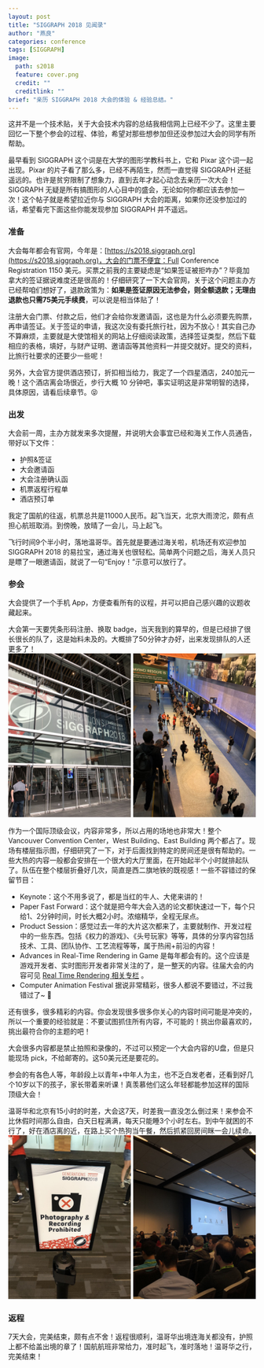 ```yaml
---
layout: post
title: "SIGGRAPH 2018 见闻录"
author: "燕良"
categories: conference
tags: [SIGGRAPH]
image:
  path: s2018
  feature: cover.png
  credit: ""
  creditlink: ""
brief: "亲历 SIGGRAPH 2018 大会的体验 & 经验总结。"
---
```


这并不是一个技术贴，关于大会技术内容的总结我相信网上已经不少了。这里主要回忆一下整个参会的过程、体验，希望对那些想参加但还没参加过大会的同学有所帮助。  

最早看到 SIGGRAPH 这个词是在大学的图形学教科书上，它和 Pixar 这个词一起出现。Pixar 的片子看了那么多，已经不再陌生，然而一直觉得 SIGGRAPH 还挺遥远的。也许是贫穷限制了想象力，直到去年才起心动念去亲历一次大会！SIGGRAPH 无疑是所有搞图形的人心目中的盛会，无论如何你都应该去参加一次！这个帖子就是希望拉近你与 SIGGRAPH 大会的距离，如果你还没参加过的话，希望看完下面这些你能发现参加 SIGGRAPH 并不遥远。  

### 准备

大会每年都会有官网，今年是：[https://s2018.siggraph.org](https://s2018.siggraph.org)，大会的门票不便宜：Full Conference Registration 1150 美元。买票之前我的主要疑虑是“如果签证被拒咋办”？毕竟加拿大的签证据说难度还是很高的！仔细研究了一下大会官网，关于这个问题主办方已经帮咱们想好了，退款政策为：**如果是签证原因无法参会，则全额退款；无理由退款也只需75美元手续费**，可以说是相当体贴了！  

注册大会门票、付款之后，他们才会给你发邀请函，这也是为什么必须要先购票，再申请签证。关于签证的申请，我这次没有委托旅行社，因为不放心！其实自己办不算麻烦，主要就是大使馆相关的网站上仔细阅读政策，选择签证类型，然后下载相应的表格，填好，与财产证明、邀请函等其他资料一并提交就好。提交的资料，比旅行社要求的还要少一些呢！

另外，大会官方提供酒店预订，折扣相当给力，我定了一个四星酒店，240加元一晚！这个酒店离会场很近，步行大概 10 分钟吧，事实证明这是非常明智的选择，具体原因，请看后续章节。😝

### 出发

大会前一周，主办方就发来多次提醒，并说明大会事宜已经和海关工作人员通告，带好以下文件：
* 护照&签证
* 大会邀请函
* 大会注册确认函
* 机票返程行程单
* 酒店预订单

我定了国航的往返，机票总共是11000人民币。起飞当天，北京大雨滂沱，颇有点担心航班取消。到傍晚，放晴了一会儿，马上起飞。  

飞行时间9个半小时，落地温哥华。首先就是要通过海关啦，机场还有欢迎参加 SIGGRAPH 2018 的易拉宝，通过海关也很轻松。简单两个问题之后，海关人员只是瞟了一眼邀请函，就说了一句“Enjoy！”示意可以放行了。

### 参会

大会提供了一个手机 App，方便查看所有的议程，并可以把自己感兴趣的议题收藏起来。

大会第一天要凭条形码注册、换取 badge，当天我到的算早的，但是已经排了很长很长的队了，这是始料未及的。大概排了50分钟才办好，出来发现排队的人还更多了！
![registration](/assets/img/s2018/registration.jpg)  

作为一个国际顶级会议，内容非常多，所以占用的场地也非常大！整个 Vancouver Convention Center，West Building、East Building 两个都占了。现场有楼层指示图，仔细研究了一下，对于后面找到特定的房间还是很有帮助的。一些大热的内容一般都会安排在一个很大的大厅里面，在开始起半个小时就排起队了。队伍在整个楼层折叠好几次，简直是西二旗地铁的既视感！一些不容错过的保留节目：
* Keynote：这个不用多说了，都是当红的牛人、大佬来讲的！
* Paper Fast Forward：这个就是把今年大会入选的论文都快速过一下，每个只给1、2分钟时间，时长大概2小时。浓缩精华，全程无尿点。
* Product Session：感觉过去一年的大片这次都来了，主要就制作、开发过程中的一些东西。包括《权力的游戏》、《头号玩家》等等，具体的分享内容包括技术、工具、团队协作、工艺流程等等，属于热闹+前沿的内容！
* Advances in Real-Time Rendering in Game 是每年都会有的。这个应该是游戏开发者、实时图形开发者非常关注的了，是一整天的内容。往届大会的内容可见 [Real Time Rendering 相关专栏](http://advances.realtimerendering.com) 。
* Computer Animation Festival 据说非常精彩，很多人都说不要错过，不过我错过了~ 🤣

还有很多，很多精彩的内容。你会发现很多很多你关心的内容时间可能是冲突的，所以一个重要的经验就是：不要试图抓住所有内容，不可能的！挑出你最喜欢的，挑出最符合你的主题的吧！

大会很多内容都是禁止拍照和录像的，不过可以预定一个大会内容的U盘，但是只能现场 pick，不给邮寄的。这50美元还是要花的。  

参会的有各色人等，年龄段上以青年+中年人为主，也不乏白发老者，还看到好几个10岁以下的孩子，家长带着来听课！真羡慕他们这么年轻都能参加这样的国际顶级大会！

温哥华和北京有15小时的时差，大会这7天，时差我一直没怎么倒过来！来参会不比休假时间那么自由，白天日程满满，每天只能睡3个小时左右。到中午就困的不行了，好在酒店离的近，在路上买个热狗当午餐，然后抓紧回房间眯一会儿续命。
![nophoto](/assets/img/s2018/nophoto.jpg)  

### 返程

7天大会，完美结束，颇有点不舍！返程很顺利，温哥华出境连海关都没有，护照上都不给盖出境的章了！国航航班非常给力，准时起飞，准时落地！温哥华之行，完美结束！
